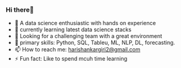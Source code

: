 ### Hi there👋

- 🔭 A data science enthusiastic with hands on experience
- 🌱 currently learning latest data science stacks
- 👯 Looking for a challenging team with a great environment
- 💬 primary skills: Python, SQL, Tableu, ML, NLP, DL, forecasting.
- 📫 How to reach me: harishankargiri2@gmail.com
- ⚡ Fun fact: Like to spend mcuh time learning

